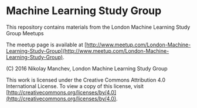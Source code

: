 # Machine Learning Study Group

This repository contains materials from the London Machine Learning Study Group Meetups

The meetup page is available at [http://www.meetup.com/London-Machine-Learning-Study-Group](http://www.meetup.com/London-Machine-Learning-Study-Group).

(C) 2016 Nikolay Manchev, London Machine Learning Study Group

This work is licensed under the Creative Commons Attribution 4.0 International License. To view a copy of this license, visit [http://creativecommons.org/licenses/by/4.0](http://creativecommons.org/licenses/by/4.0).
